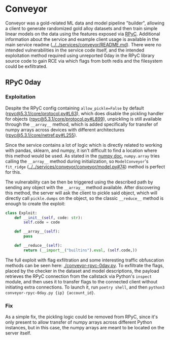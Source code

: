 # Conveyor

Conveyor was a gold-related ML data and model pipeline "builder", allowing a client to generate randomized gold alloy datasets and then train simple linear models on the data using the features exposed via [RPyC](https://rpyc.readthedocs.io/en/latest/index.html). Additional information about the service and example client usage is available in the main service readme ([../../services/conveyor/README.md](../../services/conveyor/README.md)). There were no intended vulnerabilities in the service code itself, and the intended exploitation method required using unreported 0day in the RPyC library source code to gain RCE via which flags from both redis and the filesystem could be exfiltrated.

## RPyC 0day

### Exploitation

Despite the RPyC config containing `allow_pickle=False` by default ([rpyc@5.3.1/core/protocol.py#L63](https://github.com/tomerfiliba-org/rpyc/blob/ec5fbe51522cb6f31b43c346ba34b49b2b0dbeb6/rpyc/core/protocol.py#L63)), which does disable the pickling handler for objects ([rpyc@5.3.1/core/protocol.py#L899](https://github.com/tomerfiliba-org/rpyc/blob/ec5fbe51522cb6f31b43c346ba34b49b2b0dbeb6/rpyc/core/protocol.py#L899)), unpickling is still available through the `__array__` method, which is added specifically for transfer of numpy arrays across devices with different architectures ([rpyc@5.3.1/core/netref.py#L255](https://github.com/tomerfiliba-org/rpyc/blob/ec5fbe51522cb6f31b43c346ba34b49b2b0dbeb6/rpyc/core/netref.py#L255)).

Since the service contains a lot of logic which is directly related to working with pandas, sklearn, and numpy, it isn't difficult to find a location where this method would be used. As stated in the [numpy doc](https://numpy.org/doc/stable/reference/generated/numpy.array.html), `numpy.array` tries calling the `__array__` method during initialization, so `ModelConveyor`'s `fit_ridge` ([../../services/conveyor/conveyor/model.py#74](../../services/conveyor/conveyor/model.py#74)) method is perfect for this.

The vulnerability can be then be triggered using the described path by sending any object with the `__array__` method available. After discovering this method, the server will ask the client to pickle said object, which will directly call `pickle.dumps` on the object, so the classic `__reduce__` method is enough to create the exploit:

```python
class Exploit:
    def __init__(self, code: str):
        self.code = code

    def __array__(self):
        pass

    def __reduce__(self):
        return (__import__("builtins").eval, (self.code,))
```

The full exploit with flag exfiltration and some interesting traffic obfuscation methods can be seen here: [./conveyor-rpyc-0day.py](./conveyor-rpyc-0day.py). To exfiltrate the flags, placed by the checker in the dataset and model descriptions, the payload retrieves the RPyC connection from the callstack via Python's `inspect` module, and then uses it to transfer flags to the connected client without initiating extra connections. To launch it, run `poetry shell`, and then `python3 conveyor-rpyc-0day.py {ip} {account_id}`.

### Fix

As a simple fix, the pickling logic could be removed from RPyC, since it's only present to allow transfer of numpy arrays across different Python instances, but in this case, the numpy arrays are meant to be located on the server itself.
